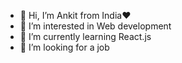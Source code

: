 - 👋 Hi, I’m Ankit from India❤️
- 👀 I’m interested in Web development
- 🌱 I’m currently learning React.js
- 💞️ I’m looking for a job 
<!---
ankit8394/ankit8394 is a ✨ special ✨ repository because its `README.md` (this file) appears on your GitHub profile.
You can click the Preview link to take a look at your changes.
--->
